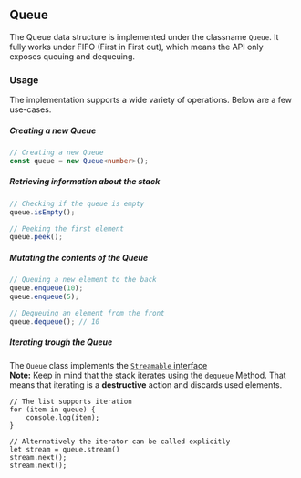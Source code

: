 ## Queue
The Queue data structure is implemented under the classname `Queue`.
It fully works under FIFO (First in First out), which means the API only
exposes queuing and dequeuing.

### Usage
The implementation supports a wide variety of operations. Below are a few use-cases.

##### Creating a new Queue
```typescript
// Creating a new Queue
const queue = new Queue<number>();
```

##### Retrieving information about the stack
```typescript
// Checking if the queue is empty
queue.isEmpty();

// Peeking the first element
queue.peek();
```

##### Mutating the contents of the Queue
```typescript
// Queuing a new element to the back
queue.enqueue(10);
queue.enqueue(5);

// Dequeuing an element from the front
queue.dequeue(); // 10
```

##### Iterating trough the Queue
The `Queue` class implements the [`Streamable` interface](../STREAMABLE.md)  
**Note:** Keep in mind that the stack iterates using the `dequeue` Method. That means
that iterating is a **destructive** action and discards used elements.
```typesript
// The list supports iteration
for (item in queue) {
    console.log(item);
}

// Alternatively the iterator can be called explicitly
let stream = queue.stream()
stream.next();
stream.next();
```
